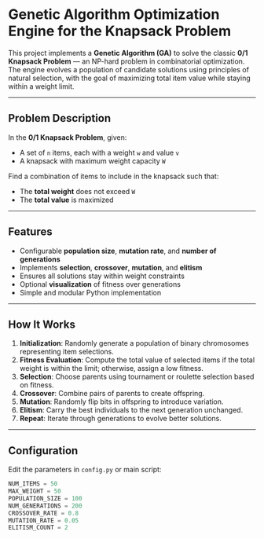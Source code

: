 # Genetic Algorithm Optimization Engine for the Knapsack Problem

This project implements a **Genetic Algorithm (GA)** to solve the classic **0/1 Knapsack Problem** — an NP-hard problem in combinatorial optimization. The engine evolves a population of candidate solutions using principles of natural selection, with the goal of maximizing total item value while staying within a weight limit.

---

## Problem Description

In the **0/1 Knapsack Problem**, given:
- A set of `n` items, each with a weight `w` and value `v`
- A knapsack with maximum weight capacity `W`

Find a combination of items to include in the knapsack such that:
- The **total weight** does not exceed `W`
- The **total value** is maximized

---

## Features

- Configurable **population size**, **mutation rate**, and **number of generations**
- Implements **selection**, **crossover**, **mutation**, and **elitism**
- Ensures all solutions stay within weight constraints
- Optional **visualization** of fitness over generations
- Simple and modular Python implementation

---

## How It Works

1. **Initialization**: Randomly generate a population of binary chromosomes representing item selections.
2. **Fitness Evaluation**: Compute the total value of selected items if the total weight is within the limit; otherwise, assign a low fitness.
3. **Selection**: Choose parents using tournament or roulette selection based on fitness.
4. **Crossover**: Combine pairs of parents to create offspring.
5. **Mutation**: Randomly flip bits in offspring to introduce variation.
6. **Elitism**: Carry the best individuals to the next generation unchanged.
7. **Repeat**: Iterate through generations to evolve better solutions.

---

## Configuration

Edit the parameters in `config.py` or main script:

```python
NUM_ITEMS = 50
MAX_WEIGHT = 50
POPULATION_SIZE = 100
NUM_GENERATIONS = 200
CROSSOVER_RATE = 0.8
MUTATION_RATE = 0.05
ELITISM_COUNT = 2
